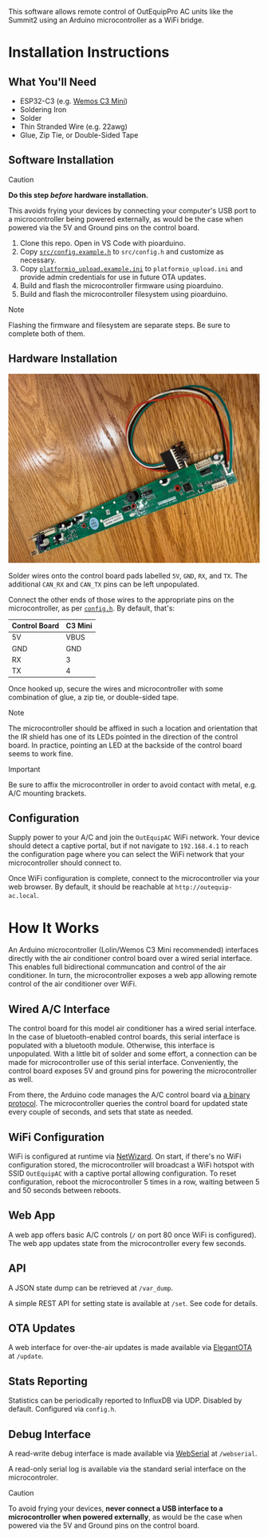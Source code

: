 This software allows remote control of OutEquipPro AC units like the Summit2 using an Arduino microcontroller as a WiFi bridge.

# Installation Instructions

## What You'll Need

- ESP32-C3 (e.g. [Wemos C3 Mini](https://www.wemos.cc/en/latest/c3/c3_mini.html))
- Soldering Iron
- Solder
- Thin Stranded Wire (e.g. 22awg)
- Glue, Zip Tie, or Double-Sided Tape

## Software Installation

> [!CAUTION]
> **Do this step _before_ hardware installation.**
>
> This avoids frying your devices by connecting your computer's USB port to a microcontroller being powered externally, as would be the case when powered via the 5V and Ground pins on the control board.

1. Clone this repo. Open in VS Code with pioarduino.
1. Copy [`src/config.example.h`](src/config.example.h) to `src/config.h` and customize as necessary.
1. Copy [`platformio_upload.example.ini`](platformio_upload.example.ini) to `platformio_upload.ini` and provide admin credentials for use in future OTA updates.
1. Build and flash the microcontroller firmware using pioarduino.
1. Build and flash the microcontroller filesystem using pioarduino.

> [!NOTE]
> Flashing the firmware and filesystem are separate steps. Be sure to complete both of them.

## Hardware Installation

![A long, narrow PCB connected by four wires to a much smaller PCB](control_board.jpg "A/C control board connected to ESP32 C3 Super Mini")

Solder wires onto the control board pads labelled `5V`, `GND`, `RX`, and `TX`. The additional `CAN_RX` and `CAN_TX` pins can be left unpopulated.

Connect the other ends of those wires to the appropriate pins on the microcontroller, as per [`config.h`](src/config.example.h). By default, that's:

| Control Board | C3 Mini |
| ------------- | ------- |
| 5V            | VBUS    |
| GND           | GND     |
| RX            | 3       |
| TX            | 4       |

Once hooked up, secure the wires and microcontroller with some combination of glue, a zip tie, or double-sided tape.

> [!NOTE]
> The microcontroller should be affixed in such a location and orientation that the IR shield has one of its LEDs pointed in the direction of the control board. In practice, pointing an LED at the backside of the control board seems to work fine.

> [!IMPORTANT]
> Be sure to affix the microcontroller in order to avoid contact with metal, e.g. A/C mounting brackets.

## Configuration

Supply power to your A/C and join the `OutEquipAC` WiFi network. Your device should detect a captive portal, but if not navigate to `192.168.4.1` to reach the configuration page where you can select the WiFi network that your microcontroller should connect to.

Once WiFi configuration is complete, connect to the microcontroller via your web browser. By default, it should be reachable at `http://outequip-ac.local`.

# How It Works

An Arduino microcontroller (Lolin/Wemos C3 Mini recommended) interfaces directly with the air conditioner control board over a wired serial interface. This enables full bidirectional communcation and control of the air conditioner. In turn, the microcontroller exposes a web app allowing remote control of the air conditioner over WiFi.

## Wired A/C Interface

The control board for this model air conditioner has a wired serial interface. In the case of bluetooth-enabled control boards, this serial interface is populated with a bluetooth module. Otherwise, this interface is unpopulated. With a little bit of solder and some effort, a connection can be made for microcontroller use of this serial interface. Conveniently, the control board exposes 5V and ground pins for powering the microcontroller as well.

From there, the Arduino code manages the A/C control board via [a binary protocol](protocol.md). The microcontroller queries the control board for updated state every couple of seconds, and sets that state as needed.

## WiFi Configuration

WiFi is configured at runtime via [NetWizard](https://github.com/ayushsharma82/NetWizard). On start, if there's no WiFi configuration stored, the microcontroller will broadcast a WiFi hotspot with SSID `OutEquipAC` with a captive portal allowing configuration. To reset configuration, reboot the microcontroller 5 times in a row, waiting between 5 and 50 seconds between reboots.

## Web App

A web app offers basic A/C controls (`/` on port 80 once WiFi is configured). The web app updates state from the microcontroller every few seconds.

## API

A JSON state dump can be retrieved at `/var_dump`.

A simple REST API for setting state is available at `/set`. See code for details.

## OTA Updates

A web interface for over-the-air updates is made available via [ElegantOTA](https://github.com/ayushsharma82/ElegantOTA) at `/update`.

## Stats Reporting

Statistics can be periodically reported to InfluxDB via UDP. Disabled by default. Configured via `config.h`.

## Debug Interface

A read-write debug interface is made available via [WebSerial](https://github.com/ayushsharma82/WebSerial) at `/webserial`.

A read-only serial log is available via the standard serial interface on the microcontroler.

> [!CAUTION]
> To avoid frying your devices, **never connect a USB interface to a microcontroller when powered externally**, as would be the case when powered via the 5V and Ground pins on the control board.
